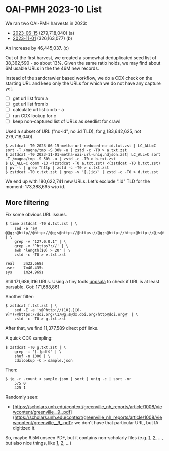# OAI-PMH 2023-10 List

We ran two OAI-PMH harvests in 2023:

* [2023-06-15](https://archive.org/details/oai_harvest_20230615) (279,718,040) (a)
* [2023-11-01](https://archive.org/details/oai_harvest_2023-11-01) (326,163,077) (b)

An increase by 46,445,037. (c)

Out of the first harvest, we created a somewhat deduplicated seed list of
38,362,590 - so about 13%. Given the same ratio holds, we may find about 6M
usable URLs in the the 46M new records.

Instead of the sandcrawler based workflow, we do a CDX check on the starting
URL and keep only the URLs for which we do not have any capture yet.

* [ ] get url list from a
* [ ] get url list from b
* [ ] calculate url list c = b - a
* [ ] run CDX lookup for c
* [ ] keep non-captured list of URLs as seedlist for crawl

Used a subset of URL ("no-id", no .id TLD), for
[a](https://archive.org/download/oai_harvest_20230615/2023-06-15-metha-url-reduced-no-id.txt.zst)
(83,642,625, not 279,718,040).


```shell
$ zstdcat -T0 2023-06-15-metha-url-reduced-no-id.txt.zst | LC_ALL=C sort -T /magna/tmp -S 30% -u | zstd -c -T0 > a.txt.zst
$ zstdcat -T0 2023-11-01-metha-oai-url-uniq.ndjson.zst| LC_ALL=C sort -T /magna/tmp -S 50% -u | zstd -c -T0 > b.txt.zst
$ LC_ALL=C comm -13 <(zstdcat -T0 a.txt.zst) <(zstdcat -T0 b.txt.zst) | pv -l | grep ^http | zstd -c -T0 > c.txt.zst
$ zstdcat -T0 c.txt.zst | grep -v '[.]id/' | zstd -c -T0 > d.txt.zst
```

We end up with 180,622,741 new URLs. Let's exclude ".id" TLD for the moment: 173,388,695 w/o id.

## More filtering

Fix some obvious URL issues.

```shell
$ time zstdcat -T0 d.txt.zst | \
    sed -e 's@ @@g;s@http//@http://@g;s@https//@https://@g;s@http://http:@http://@;s@http://:@http://@;s@http.//@http://@;' | \
    grep -v "127.0.0.1" | \
    grep -v '^https?://' | \
    awk 'length($0) > 20' | \
    zstd -c -T0 > e.txt.zst

real    3m22.668s
user    7m40.435s
sys     1m24.969s
```

Still 171,689,316 URLs. Using a tiny tools
[uppsala](https://github.com/miku/oneoff/blob/main/cmd/uppsala/main.go) to
check if URL is at least parsable. Got: 171,688,861

Another filter:

```shell
$ zstdcat f.txt.zst | \
    sed -E -e 's@^http://(10[.][0-9]*)/@https://doi.org/\1/@g;s@dx.doi.org/http@doi.org@' | \
    zstd -c -T0 > g.txt.zst
```

After that, we find 11,377,589 direct pdf links.

A quick CDX sampling:

```
$ zstdcat -T0 g.txt.zst | \
    grep -i '[.]pdf$' | \
    shuf -n 1000 | \
    cdxlookup -C > sample.json
```

Then:

```
$ jq -r .count < sample.json | sort | uniq -c | sort -nr
    575 0
    425 1
```

Randomly seen:

* [https://scholars.unh.edu/context/greenville_nh_reports/article/1008/viewcontent/greenville__9_.pdf](https://scholars.unh.edu/context/greenville_nh_reports/article/1008/viewcontent/greenville__9_.pdf):
  we don't have that particular URL, but IA digitized it.

So, maybe 6.5M unseen PDF, but it contains non-scholarly files (e.g.
[1](http://www.bibliotekacyfrowa.pl/Content/6583/PDF/document.pdf),
[2](https://dera.ioe.ac.uk/id/eprint/33804/1/VAT%20rule%20changes%20for%20higher%20education%20-%20GOV.pdf),
..., but also nice things, like
[1](https://digitalcommons.usu.edu/context/smallsat/article/2333/viewcontent/XI_3.pdf),
[2](https://trace.tennessee.edu/context/jaepl/article/1348/viewcontent/Ryden.pdf), ...)

